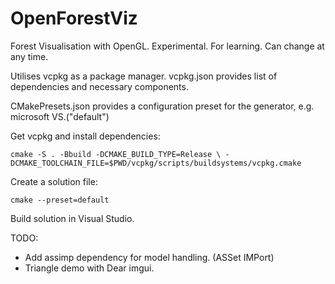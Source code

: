 # OpenForestViz
Forest Visualisation with OpenGL. Experimental. For learning. Can change at any time. 

Utilises vcpkg as a package manager.
vcpkg.json provides list of dependencies and necessary components.

CMakePresets.json provides a configuration preset for the generator, e.g. microsoft VS.("default")

Get vcpkg and install dependencies:
```
cmake -S . -Bbuild -DCMAKE_BUILD_TYPE=Release \ -DCMAKE_TOOLCHAIN_FILE=$PWD/vcpkg/scripts/buildsystems/vcpkg.cmake
```

Create a solution file:
```
cmake --preset=default
```

Build solution in Visual Studio.

TODO:
- Add assimp dependency for model handling. (ASSet IMPort)
- Triangle demo with Dear imgui.
